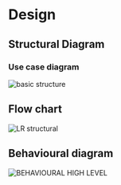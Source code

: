# Design
 
 ## Structural Diagram
 
 
 ### Use case diagram
 ![basic structure](https://user-images.githubusercontent.com/101034516/161199510-eea73765-a0ba-43a8-bb36-7e3a41957d2f.jpg)


## Flow chart
![LR structural](https://user-images.githubusercontent.com/101034516/161199612-260f7d1b-20df-486a-8416-959f86afb6b7.png)


## Behavioural diagram


![BEHAVIOURAL HIGH LEVEL](https://user-images.githubusercontent.com/101034516/161202862-fa3a8d10-e824-41e8-a8fe-3abe0e2a4582.png)
